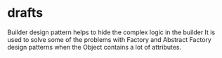 # drafts
Builder design pattern helps to hide the complex logic in the builder It is used to solve some of the problems with Factory and Abstract Factory design patterns when the Object contains a lot of attributes.




